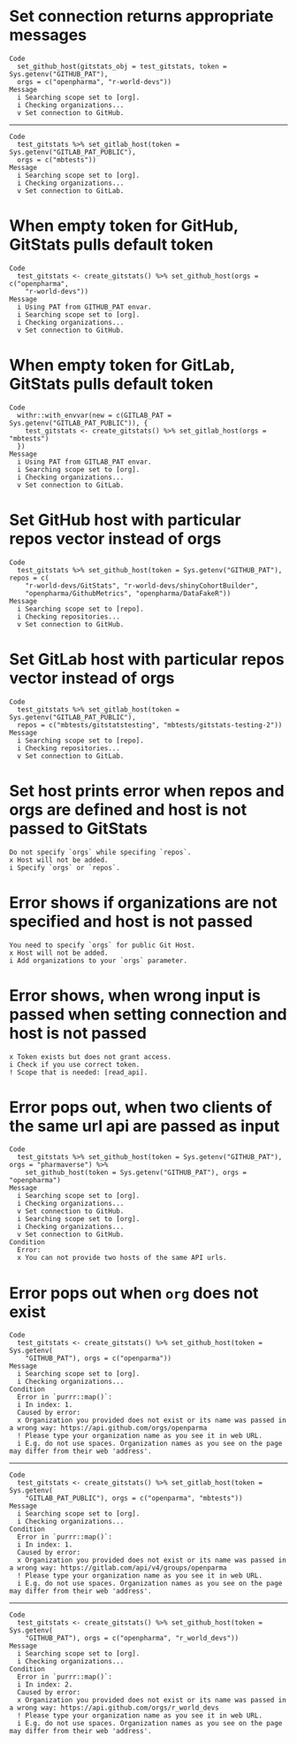 # Set connection returns appropriate messages

    Code
      set_github_host(gitstats_obj = test_gitstats, token = Sys.getenv("GITHUB_PAT"),
      orgs = c("openpharma", "r-world-devs"))
    Message
      i Searching scope set to [org].
      i Checking organizations...
      v Set connection to GitHub.

---

    Code
      test_gitstats %>% set_gitlab_host(token = Sys.getenv("GITLAB_PAT_PUBLIC"),
      orgs = c("mbtests"))
    Message
      i Searching scope set to [org].
      i Checking organizations...
      v Set connection to GitLab.

# When empty token for GitHub, GitStats pulls default token

    Code
      test_gitstats <- create_gitstats() %>% set_github_host(orgs = c("openpharma",
        "r-world-devs"))
    Message
      i Using PAT from GITHUB_PAT envar.
      i Searching scope set to [org].
      i Checking organizations...
      v Set connection to GitHub.

# When empty token for GitLab, GitStats pulls default token

    Code
      withr::with_envvar(new = c(GITLAB_PAT = Sys.getenv("GITLAB_PAT_PUBLIC")), {
        test_gitstats <- create_gitstats() %>% set_gitlab_host(orgs = "mbtests")
      })
    Message
      i Using PAT from GITLAB_PAT envar.
      i Searching scope set to [org].
      i Checking organizations...
      v Set connection to GitLab.

# Set GitHub host with particular repos vector instead of orgs

    Code
      test_gitstats %>% set_github_host(token = Sys.getenv("GITHUB_PAT"), repos = c(
        "r-world-devs/GitStats", "r-world-devs/shinyCohortBuilder",
        "openpharma/GithubMetrics", "openpharma/DataFakeR"))
    Message
      i Searching scope set to [repo].
      i Checking repositories...
      v Set connection to GitHub.

# Set GitLab host with particular repos vector instead of orgs

    Code
      test_gitstats %>% set_gitlab_host(token = Sys.getenv("GITLAB_PAT_PUBLIC"),
      repos = c("mbtests/gitstatstesting", "mbtests/gitstats-testing-2"))
    Message
      i Searching scope set to [repo].
      i Checking repositories...
      v Set connection to GitLab.

# Set host prints error when repos and orgs are defined and host is not passed to GitStats

    Do not specify `orgs` while specifing `repos`.
    x Host will not be added.
    i Specify `orgs` or `repos`.

# Error shows if organizations are not specified and host is not passed

    You need to specify `orgs` for public Git Host.
    x Host will not be added.
    i Add organizations to your `orgs` parameter.

# Error shows, when wrong input is passed when setting connection and host is not passed

    x Token exists but does not grant access.
    i Check if you use correct token.
    ! Scope that is needed: [read_api].

# Error pops out, when two clients of the same url api are passed as input

    Code
      test_gitstats %>% set_github_host(token = Sys.getenv("GITHUB_PAT"), orgs = "pharmaverse") %>%
        set_github_host(token = Sys.getenv("GITHUB_PAT"), orgs = "openpharma")
    Message
      i Searching scope set to [org].
      i Checking organizations...
      v Set connection to GitHub.
      i Searching scope set to [org].
      i Checking organizations...
      v Set connection to GitHub.
    Condition
      Error:
      x You can not provide two hosts of the same API urls.

# Error pops out when `org` does not exist

    Code
      test_gitstats <- create_gitstats() %>% set_github_host(token = Sys.getenv(
        "GITHUB_PAT"), orgs = c("openparma"))
    Message
      i Searching scope set to [org].
      i Checking organizations...
    Condition
      Error in `purrr::map()`:
      i In index: 1.
      Caused by error:
      x Organization you provided does not exist or its name was passed in a wrong way: https://api.github.com/orgs/openparma
      ! Please type your organization name as you see it in web URL.
      i E.g. do not use spaces. Organization names as you see on the page may differ from their web 'address'.

---

    Code
      test_gitstats <- create_gitstats() %>% set_gitlab_host(token = Sys.getenv(
        "GITLAB_PAT_PUBLIC"), orgs = c("openparma", "mbtests"))
    Message
      i Searching scope set to [org].
      i Checking organizations...
    Condition
      Error in `purrr::map()`:
      i In index: 1.
      Caused by error:
      x Organization you provided does not exist or its name was passed in a wrong way: https://gitlab.com/api/v4/groups/openparma
      ! Please type your organization name as you see it in web URL.
      i E.g. do not use spaces. Organization names as you see on the page may differ from their web 'address'.

---

    Code
      test_gitstats <- create_gitstats() %>% set_github_host(token = Sys.getenv(
        "GITHUB_PAT"), orgs = c("openpharma", "r_world_devs"))
    Message
      i Searching scope set to [org].
      i Checking organizations...
    Condition
      Error in `purrr::map()`:
      i In index: 2.
      Caused by error:
      x Organization you provided does not exist or its name was passed in a wrong way: https://api.github.com/orgs/r_world_devs
      ! Please type your organization name as you see it in web URL.
      i E.g. do not use spaces. Organization names as you see on the page may differ from their web 'address'.

